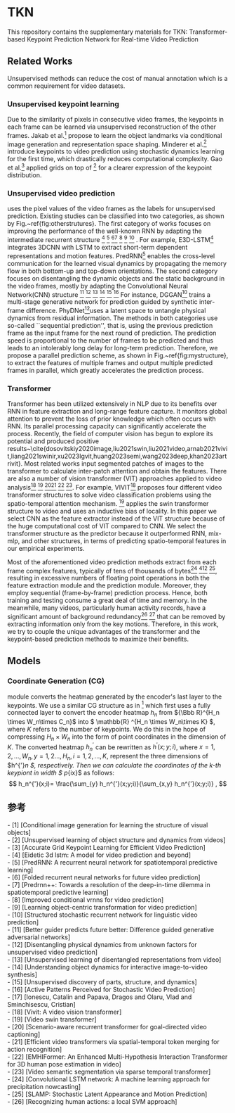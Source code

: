 # TKN
This repository contains the supplementary materials for TKN: Transformer-based Keypoint Prediction Network for Real-time Video Prediction
## Related Works
Unsupervised methods can reduce the cost of manual annotation which is a common requirement for video datasets.
### Unsupervised keypoint learning
Due to the similarity of pixels in consecutive video frames, the keypoints in each frame can be learned via unsupervised reconstruction of the other frames. Jakab et al.[<sup>1</sup>](#jakab2018conditional) propose to learn the object landmarks via conditional image generation and representation space shaping. Minderer et al.[<sup>2</sup>](#minderer2019unsupervised) introduce keypoints to video prediction using stochastic dynamics learning for the first time, which drastically reduces computational complexity. Gao et al.[<sup>3</sup>](#gao2021accurate) applied grids on top of [<sup>2</sup>](#minderer2019unsupervised) for a clearer expression of the keypoint distribution.
### Unsupervised video prediction
uses the pixel values of the video frames as the labels for unsupervised prediction. Existing studies can be classified into two categories, as shown by Fig.~ref{fig:otherstrutures}. 
The first category of works focuses on improving the performance of the well-known RNN by adapting the intermediate recurrent structure [<sup>4</sup>](#wang2018eidetic) [<sup>5</sup>](#wang2021predrnn) [<sup>6</sup>](#oliu2018folded)[<sup>7</sup>](#wang2018predrnn++) [<sup>8</sup>](#castrejon2019improved) [<sup>9</sup>](#chen2017learning) [<sup>10</sup>](#yang2019structured)
. For example, E3D-LSTM[<sup>4</sup>](#wang2018eidetic) integrates 3DCNN with LSTM to extract short-term dependent representations and motion features. PredRNN[<sup>5</sup>](#wang2021predrnn) enables the cross-level communication for the learned visual dynamics by propagating the memory flow in both bottom-up and top-down orientations. 
The second category focuses on disentangling the dynamic objects and the static background in the video frames, mostly by adapting the Convolutional Neural Network(CNN) structure [<sup>11</sup>](#ying2018better) [<sup>12</sup>](#guen2020disentangling ) [<sup>13</sup>](#denton2017unsupervised) [<sup>14</sup>](#blattmann2021understanding) [<sup>15</sup>](#xu2019unsupervised) [<sup>16</sup>](#xu2022active)
For instance, DGGAN[<sup>10</sup>](#ying2018better) trains a multi-stage generative network for prediction guided by synthetic inter-frame difference. PhyDNet[<sup>12</sup>](#guen2020disentangling)uses a latent space to untangle physical dynamics from residual information. 
The methods in both categories use so-called ``sequential prediction'', that is, using the previous prediction frame as the input frame for the next round of prediction. The prediction speed is proportional to the number of frames to be predicted and thus leads to an intolerably long delay for long-term prediction. 
Therefore, we propose a parallel prediction scheme, as shown in Fig.~ref{fig:mystructure}, to extract the features of multiple frames and output multiple predicted frames in parallel, which greatly accelerates the prediction process.
### Transformer
Transformer has been utilized extensively in NLP due to its benefits over RNN in feature extraction and long-range feature capture. It monitors global attention to prevent the loss of prior knowledge which often occurs with RNN. Its parallel processing capacity can significantly accelerate the process. Recently, the field of computer vision has begun to explore its potential and produced positive results~\cite{dosovitskiy2020image,liu2021swin,liu2021video,arnab2021vivit,liang2021swinir,xu2023lgvit,huang2023semi,wang2023deep,khan2023artrivit}. Most related works input segmented patches of images to the transformer to calculate inter-patch attention and obtain the features. There are also a number of vision transformer (VIT) approaches applied to video analysis[<sup>18</sup>](#arnab2021vivit) [<sup>19</sup>](#liu2022video) [<sup>20</sup>](#man2022scenario)[<sup>21</sup>](#feng2023efficient) [<sup>22</sup>](#xiang2023emhiformer) [<sup>23</sup>](#li2021video). For example, VIVIT[<sup>18</sup>](#arnab2021vivit) proposes four different video transformer structures to solve video classification problems using the spatio-temporal attention mechanism. [<sup>19</sup>](#liu2022video) applies the swin transformer structure to video and uses an inductive bias of locality. In this paper we select CNN as the feature extractor instead of the VIT structure because of the huge computational cost of VIT compared to CNN. We select the transformer structure as the predictor because it outperformed RNN, mix-mlp, and other structures, in terms of predicting spatio-temporal features in our empirical experiments.

Most of the aforementioned video prediction methods extract from each frame complex features, typically of tens of thousands of bytes[<sup>24</sup>](#shi2015convolutional) [<sup>4</sup>](#wang2018eidetic)[<sup>12</sup>](#guen2020disentangling) [<sup>25</sup>](#akan2021slamp), resulting in excessive numbers of floating point operations in both the feature extraction module and the prediction module. Moreover, they employ sequential (frame-by-frame) prediction process. Hence, both training and testing consume a great deal of time and memory. In the meanwhile, many videos, particularly human activity records, have a significant amount of background redundancy[<sup>26</sup>](#schuldt2004recognizing) [<sup>27</sup>](#h36m_pami) that can be removed by extracting information only from the key motions. Therefore, in this work, we try to couple the unique advantages of the transformer and the keypoint-based prediction methods to maximize their benefits.
## Models
### Coordinate Generation (CG)
module converts the heatmap generated by the encoder's last layer to the keypoints.  We use a similar CG structure as in [<sup>1</sup>](#jakab2018conditional) which first uses a fully connected layer to convert the encoder heatmap $h_n$ from ${\Bbb R}^{H_n \times W_n\times C_n}$ into $ \mathbb{R} ^{H_n \times W_n\times K} $, where $K$ refers to the number of keypoints. We do this in the hope of compressing $H_n \times W_n$ into the form of point coordinates in the dimension of $K$. The converted heatmap $h^{'}_n$ can be rewritten as $h^{'}(x;y;i)$, where $x=1,2,...,W_n,y=1,2...,H_n,i=1,2,...,K$, represent the three dimensions of $h^{'}_n $, respectively. Then we can calculate the coordinates of the $k$-th keypiont in width $ p_{ix}$ as follows:
$$
h_n^{'}(x;i)= \frac{\sum_{y} h_n^{'}(x;y;i)}{\sum_{x,y} h_n^{'}(x;y;i)} , 
$$
## 参考

<div id="jakab2018conditional"></div>
- [1] [Conditional image generation for learning the structure of visual objects]
<div id="minderer2019unsupervised"></div>
- [2] [Unsupervised learning of object structure and dynamics from videos]
<div id="gao2021accurate"></div>
- [3] [Accurate Grid Keypoint Learning for Efficient Video Prediction]
<div id="wang2018eidetic"></div>
- [4] [Eidetic 3d lstm: A model for video prediction and beyond]
<div id="wang2021predrnn"></div>
- [5] [PredRNN: A recurrent neural network for spatiotemporal predictive learning]
<div id="oliu2018folded"></div>
- [6] [Folded recurrent neural networks for future video prediction]
<div id="wang2018predrnn++"></div>
- [7] [Predrnn++: Towards a resolution of the deep-in-time dilemma in spatiotemporal predictive learning]
<div id="castrejon2019improved"></div>
- [8] [Improved conditional vrnns for video prediction]
<div id="chen2017learning"></div>
- [9] [Learning object-centric transformation for video prediction]
<div id="yang2019structured"></div>
- [10] [Structured stochastic recurrent network for linguistic video prediction]
<div id="ying2018better"></div>
- [11] [Better guider predicts future better: Difference guided generative adversarial networks]
<div id="guen2020disentangling"></div>
- [12] [Disentangling physical dynamics from unknown factors for unsupervised video prediction]
<div id="denton2017unsupervised"></div>
- [13] [Unsupervised learning of disentangled representations from video]
<div id="blattmann2021understanding"></div>
- [14] [Understanding object dynamics for interactive image-to-video synthesis]
<div id="xu2019unsupervised"></div>
- [15] [Unsupervised discovery of parts, structure, and dynamics]
<div id="xu2022active"></div>
- [16] [Active Patterns Perceived for Stochastic Video Prediction]
<div id="h36m_pami"></div>
- [17] [Ionescu, Catalin and Papava, Dragos and Olaru, Vlad and Sminchisescu,  Cristian]
<div id="arnab2021vivit"></div>
- [18] [Vivit: A video vision transformer]
<div id="liu2022video"></div>
- [19] [Video swin transformer]
<div id="man2022scenario"></div>
- [20] [Scenario-aware recurrent transformer for goal-directed video captioning]
<div id="feng2023efficient"></div>
- [21] [Efficient video transformers via spatial-temporal token merging for action recognition]
<div id="xiang2023emhiformer"></div>
- [22] [EMHIFormer: An Enhanced Multi-Hypothesis Interaction Transformer for 3D human pose estimation in video]
<div id="li2021video"></div>
- [23] [Video semantic segmentation via sparse temporal transformer]
<div id="shi2015convolutional"></div>
- [24] [Convolutional LSTM network: A machine learning approach for precipitation nowcasting]
<div id="akan2021slamp"></div>
- [25] [SLAMP: Stochastic Latent Appearance and Motion Prediction]
<div id="schuldt2004recognizing"></div>
- [26] [Recognizing human actions: a local SVM approach]
